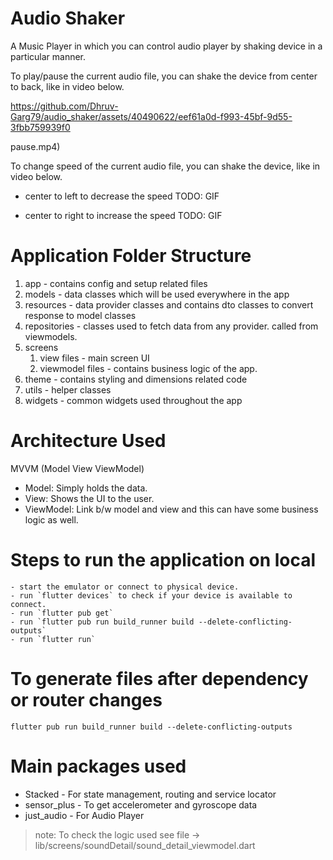 # Audio Shaker

A Music Player in which you can control audio player by shaking device in a particular manner.

To play/pause the current audio file, you can shake the device from center to back, like in video below.

https://github.com/Dhruv-Garg79/audio_shaker/assets/40490622/eef61a0d-f993-45bf-9d55-3fbb759939f0

pause.mp4)

To change speed of the current audio file, you can shake the device, like in video below.
- center to left to decrease the speed
TODO: GIF

- center to right to increase the speed
TODO: GIF

# Application Folder Structure
1. app - contains config and setup related files
2. models - data classes which will be used everywhere in the app
3. resources - data provider classes and contains dto classes to convert response to model classes
4. repositories - classes used to fetch data from any provider. called from viewmodels.
3. screens
    1. view files - main screen UI
    2. viewmodel files - contains business logic of the app.
4. theme - contains styling and dimensions related code
5. utils - helper classes
6. widgets - common widgets used throughout the app

# Architecture Used
MVVM (Model View ViewModel)
- Model: Simply holds the data.
- View: Shows the UI to the user.
- ViewModel: Link b/w model and view and this can have some business logic as well.

# Steps to run the application on local
```
- start the emulator or connect to physical device.
- run `flutter devices` to check if your device is available to connect.
- run `flutter pub get`
- run `flutter pub run build_runner build --delete-conflicting-outputs`
- run `flutter run`
```

# To generate files after dependency or router changes
```
flutter pub run build_runner build --delete-conflicting-outputs
```

# Main packages used
- Stacked - For state management, routing and service locator
- sensor_plus - To get accelerometer and gyroscope data
- just_audio - For Audio Player

> note: To check the logic used see file -> lib/screens/soundDetail/sound_detail_viewmodel.dart
